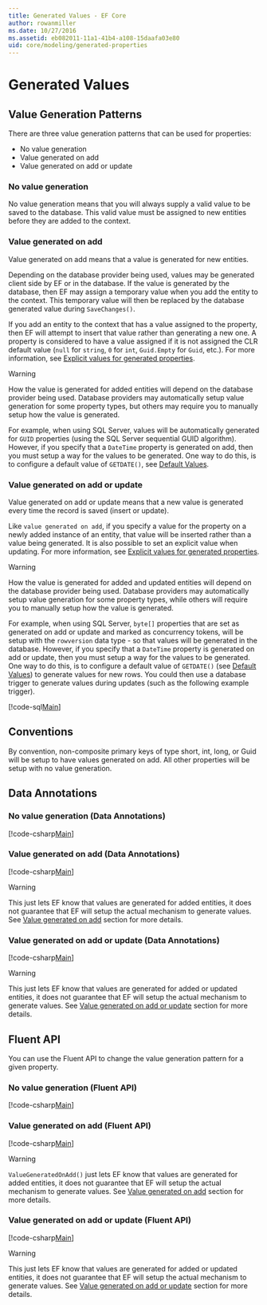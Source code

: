 ```yaml
---
title: Generated Values - EF Core
author: rowanmiller
ms.date: 10/27/2016
ms.assetid: eb082011-11a1-41b4-a108-15daafa03e80
uid: core/modeling/generated-properties
---
```


# Generated Values

## Value Generation Patterns

There are three value generation patterns that can be used for properties:

* No value generation
* Value generated on add
* Value generated on add or update

### No value generation

No value generation means that you will always supply a valid value to be saved to the database. This valid value must be assigned to new entities before they are added to the context.

### Value generated on add

Value generated on add means that a value is generated for new entities.

Depending on the database provider being used, values may be generated client side by EF or in the database. If the value is generated by the database, then EF may assign a temporary value when you add the entity to the context. This temporary value will then be replaced by the database generated value during `SaveChanges()`.

If you add an entity to the context that has a value assigned to the property, then EF will attempt to insert that value rather than generating a new one. A property is considered to have a value assigned if it is not assigned the CLR default value (`null` for `string`, `0` for `int`, `Guid.Empty` for `Guid`, etc.). For more information, see [Explicit values for generated properties](../saving/explicit-values-generated-properties.md).

> [!WARNING]  
> How the value is generated for added entities will depend on the database provider being used. Database providers may automatically setup value generation for some property types, but others may require you to manually setup how the value is generated.
>
> For example, when using SQL Server, values will be automatically generated for `GUID` properties (using the SQL Server sequential GUID algorithm). However, if you specify that a `DateTime` property is generated on add, then you must setup a way for the values to be generated. One way to do this, is to configure a default value of `GETDATE()`, see [Default Values](relational/default-values.md).

### Value generated on add or update

Value generated on add or update means that a new value is generated every time the record is saved (insert or update).

Like `value generated on add`, if you specify a value for the property on a newly added instance of an entity, that value will be inserted rather than a value being generated. It is also possible to set an explicit value when updating. For more information, see [Explicit values for generated properties](../saving/explicit-values-generated-properties.md).

> [!WARNING]
> How the value is generated for added and updated entities will depend on the database provider being used. Database providers may automatically setup value generation for some property types, while others will require you to manually setup how the value is generated.
>
> For example, when using SQL Server, `byte[]` properties that are set as generated on add or update and marked as concurrency tokens, will be setup with the `rowversion` data type - so that values will be generated in the database. However, if you specify that a `DateTime` property is generated on add or update, then you must setup a way for the values to be generated. One way to do this, is to configure a default value of `GETDATE()` (see [Default Values](relational/default-values.md)) to generate values for new rows. You could then use a database trigger to generate values during updates (such as the following example trigger).
>
> [!code-sql[Main](../../../samples/core/Modeling/FluentAPI/ValueGeneratedOnAddOrUpdate.sql)]

## Conventions

By convention, non-composite primary keys of type short, int, long, or Guid will be setup to have values generated on add. All other properties will be setup with no value generation.

## Data Annotations

### No value generation (Data Annotations)

[!code-csharp[Main](../../../samples/core/Modeling/DataAnnotations/ValueGeneratedNever.cs#Sample)]

### Value generated on add (Data Annotations)

[!code-csharp[Main](../../../samples/core/Modeling/DataAnnotations/ValueGeneratedOnAdd.cs#Sample)]

> [!WARNING]  
> This just lets EF know that values are generated for added entities, it does not guarantee that EF will setup the actual mechanism to generate values. See [Value generated on add](#value-generated-on-add) section for more details.

### Value generated on add or update (Data Annotations)

[!code-csharp[Main](../../../samples/core/Modeling/DataAnnotations/ValueGeneratedOnAddOrUpdate.cs#Sample)]

> [!WARNING]  
> This just lets EF know that values are generated for added or updated entities, it does not guarantee that EF will setup the actual mechanism to generate values. See [Value generated on add or update](#value-generated-on-add-or-update) section for more details.

## Fluent API

You can use the Fluent API to change the value generation pattern for a given property.

### No value generation (Fluent API)

[!code-csharp[Main](../../../samples/core/Modeling/FluentAPI/ValueGeneratedNever.cs#Sample)]

### Value generated on add (Fluent API)

[!code-csharp[Main](../../../samples/core/Modeling/FluentAPI/ValueGeneratedOnAdd.cs#Sample)]

> [!WARNING]  
> `ValueGeneratedOnAdd()` just lets EF know that values are generated for added entities, it does not guarantee that EF will setup the actual mechanism to generate values.  See [Value generated on add](#value-generated-on-add) section for more details.

### Value generated on add or update (Fluent API)

[!code-csharp[Main](../../../samples/core/Modeling/FluentAPI/ValueGeneratedOnAddOrUpdate.cs#Sample)]

> [!WARNING]  
> This just lets EF know that values are generated for added or updated entities, it does not guarantee that EF will setup the actual mechanism to generate values. See [Value generated on add or update](#value-generated-on-add-or-update) section for more details.
